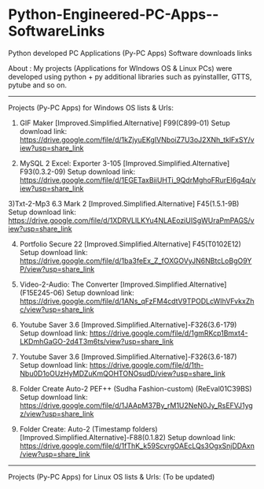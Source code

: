 # Python-Engineered-PC-Apps--SoftwareLinks
Python developed PC Applications (Py-PC Apps) Software downloads links

About :
My projects (Applications for WIndows OS & Linux PCs) were developed using python + py additional libraries such as pyinstalller, GTTS, pytube and so on.

-----------------------------------------------------------------------------------------------------------------------------------

Projects (Py-PC Apps) for Windows OS lists & Urls:

1) GIF Maker [Improved.Simplified.Alternative] F99(C899-01) Setup download link:
   https://drive.google.com/file/d/1kZjyuEKgIVNboiZ7U3oJ2XNh_tklFxSY/view?usp=share_link


2) MySQL 2 Excel: Exporter 3-105 [Improved.Simplified.Alternative] F93(0.3.2-09) Setup download link: 
  https://drive.google.com/file/d/1EGETaxBiiUHTi_9QdrMghoFRurEl6g4q/view?usp=share_link


3)Txt-2-Mp3 6.3 Mark 2 [Improved.Simplified.Alternative] F45(1.5.1-9B) Setup download link:
  https://drive.google.com/file/d/1XDRVLlLKYu4NLAEoziUISgWUraPmPAGS/view?usp=share_link


4) Portfolio Secure 22 [Improved.Simplified.Alternative] F45(T0102E12) Setup download link:
   https://drive.google.com/file/d/1ba3feEx_Z_fOXGOVyJN6NBtcLoBgO9YP/view?usp=share_link


5) Video-2-Audio: The Converter [Improved.Simplified.Alternative] (F15E245-06) Setup download link:
   https://drive.google.com/file/d/1ANs_qFzFM4cdtV9TPODLcWIhVFvkxZhc/view?usp=share_link
  

6) Youtube Saver 3.6 [Improved.Simplified.Alternative]-F326(3.6-179) Setup download link:
   https://drive.google.com/file/d/1gmRKcp1Bmxt4-LKDmhGaGO-2d4T3m6ts/view?usp=share_link


7) Youtube Saver 3.6 [Improved.Simplified.Alternative]-F326(3.6-187) Setup download link:
   https://drive.google.com/file/d/1th-Nbu0D1oOUzHyMDZuKmQOHTONOsudD/view?usp=share_link


8) Folder Create Auto-2 PEF++ (Sudha Fashion-custom) (ReEval01C39BS) Setup download link:
   https://drive.google.com/file/d/1JAApM37By_rM1U2NeN0Jy_RsEFVJ1ygz/view?usp=share_link


9) Folder Create: Auto-2 (Timestamp folders) [Improved.Simplified.Alternative]-F88(0.1.82) Setup download link:
   https://drive.google.com/file/d/1fThK_k59ScvrgOAEcLQs3OgxSnjDDAxn/view?usp=share_link

-----------------------------------------------------------------------------------------------------------------------------------

Projects (Py-PC Apps) for Linux OS lists & Urls: (To be updated)
